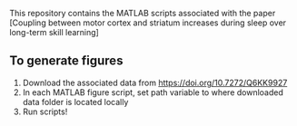 This repository contains the MATLAB scripts associated with the paper [Coupling between motor cortex and striatum increases during sleep over long-term skill learning]

## To generate figures

1. Download the associated data from https://doi.org/10.7272/Q6KK9927
2. In each MATLAB figure script, set path variable to where downloaded data folder is located locally
3. Run scripts!

